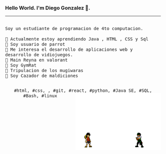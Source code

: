 ### Hello World. I'm Diego Gonzalez  👋.
---
<p>
  <samp>
    <br>Soy un estudiante de programacion de 4to computacion.
    <br>
    <br>🔹 Actualmente estoy aprendiendo Java , HTML , CSS y Sql
    <br>🔹 Soy usuario de parrot 
    <br>🔹 Me interesa el desarrollo de aplicaciones web y desarrollo de vidiojuegos.
     <br>🔹 Main Reyna en valorant 
     <br>🔹 Soy GymRat 
     <br>🔹 Tripulacion de los mugiwaras
     <br>🔹 Soy Cazador de maldiciones
    </samp>
   <br>
  <br>
  <p align="center">
    <samp>
      #html, #css, , #git, #react, #python, #Java SE, #SQL, #Bash, #linux
    <img src="./d52j8nd-9a0b69c9-977a-4873-820b-e405761d23c3.gif" align="right" width="55%"/>
     </samp>
    <br>
  </p>
</p>

